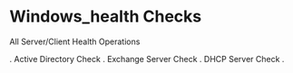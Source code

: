 # Windows_health Checks
All Server/Client Health Operations

. Active Directory Check
. Exchange Server Check
. DHCP Server Check
.
